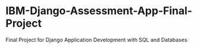 # IBM-Django-Assessment-App-Final-Project
Final Project for Django Application Development with SQL and Databases

